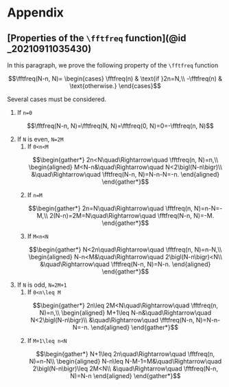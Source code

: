 # Appendix

## [Properties of the ``\fftfreq`` function](@id _20210911035430)

In this paragraph, we prove the following property of the ``\fftfreq``
function

```math
\fftfreq(N-n, N)=
\begin{cases}
\fftfreq(n) & \text{if }2n=N,\\
-\fftfreq(n) & \text{otherwise.}
\end{cases}
```

Several cases must be considered.

1. If ``n=0``
   ```math
   \fftfreq(N-n, N)=\fftfreq(N, N)=\fftfreq(0, N)=0=-\fftfreq(n, N)
   ```
2. If ``N`` is even, ``N=2M``
   1. If ``0<n<M``
      ```math
      \begin{gather*}
      2n<N\quad\Rightarrow\quad \fftfreq(n, N)=n,\\
      \begin{aligned}
      M<N-n&\quad\Rightarrow\quad N<2\bigl(N-n\bigr)\\
      &\quad\Rightarrow\quad \fftfreq(N-n, N)=N-n-N=-n.
      \end{aligned}
      \end{gather*}
      ```
   2. If ``n=M``
      ```math
      \begin{gather*}
      2n=N\quad\Rightarrow\quad \fftfreq(n, N)=n-N=-M,\\
      2(N-n)=2M=N\quad\Rightarrow\quad \fftfreq(N-n, N)=-M.
      \end{gather*}
      ```
   3. If ``M<n<N``
      ```math
      \begin{gather*}
      N<2n\quad\Rightarrow\quad \fftfreq(n, N)=n-N,\\
      \begin{aligned}
      N-n<M&\quad\Rightarrow\quad 2\bigl(N-n\bigr)<N\\
      &\quad\Rightarrow\quad \fftfreq(N-n, N)=N-n.
      \end{aligned}
      \end{gather*}
      ```
3. If ``N`` is odd, ``N=2M+1``
   1. If ``0<n\leq M``
      ```math
      \begin{gather*}
      2n\leq 2M<N\quad\Rightarrow\quad \fftfreq(n, N)=n,\\
      \begin{aligned}
      M+1\leq N-n&\quad\Rightarrow\quad N<2\bigl(N-n\bigr)\\
      &\quad\Rightarrow\quad \fftfreq(N-n, N)=N-n-N=-n.
      \end{aligned}
      \end{gather*}
      ```
   2. If ``M+1\leq n<N``
      ```math
      \begin{gather*}
      N+1\leq 2n\quad\Rightarrow\quad \fftfreq(n, N)=n-N\\
      \begin{aligned}
      N-n\leq N-M-1=M&\quad\Rightarrow\quad 2\bigl(N-n\bigr)\leq 2M<N\\
      &\quad\Rightarrow\quad \fftfreq(N-n, N)=N-n
      \end{aligned}
      \end{gather*}
      ```
